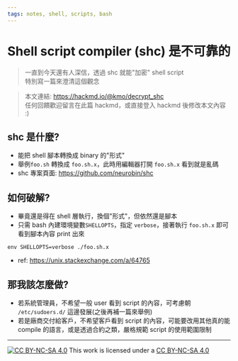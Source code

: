 ```yaml
---
tags: notes, shell, scripts, bash
---
```


# Shell script compiler (shc) 是不可靠的

> 一直到今天還有人深信，透過 shc 就能"加密" shell script  
> 特別寫一篇來澄清這個觀念  

> 本文連結: https://hackmd.io/@kmo/decrypt_shc  
> 任何回饋歡迎留言在此篇 hackmd，或直接登入 hackmd 後修改本文內容 :)  

## shc 是什麼?
- 能把 shell 腳本轉換成 binary 的"形式"
- 舉例`foo.sh` 轉換成 `foo.sh.x`，此時用編輯器打開 `foo.sh.x` 看到就是亂碼
- shc 專案頁面: https://github.com/neurobin/shc

## 如何破解?
- 畢竟還是得在 shell 層執行，換個"形式"，但依然還是腳本 
- 只需 bash 內建環境變數`SHELLOPTS`，指定 `verbose`，接著執行 `foo.sh.x` 即可看到腳本內容 print 出來
```bash=
env SHELLOPTS=verbose ./foo.sh.x
```
- ref: https://unix.stackexchange.com/a/64765

## 那我該怎麼做?
- 若系統管理員，不希望一般 user 看到 script 的內容，可考慮朝 `/etc/sudoers.d/` 這邊發展(之後再補一篇來舉例)
- 若是廠商交付給客戶，不希望客戶看到 script 的內容，可能要改用其他真的能 compile 的語言，或是透過合約之類，嚴格規範 script 的使用範圍限制

---
[![CC BY-NC-SA 4.0][cc-by-nc-sa-image]][cc-by-nc-sa] This work is licensed under a [CC BY-NC-SA 4.0][cc-by-nc-sa]

[cc-by-nc-sa]: https://creativecommons.org/licenses/by-nc-sa/4.0
[cc-by-nc-sa-image]: https://licensebuttons.net/l/by-nc-sa/4.0/88x31.png